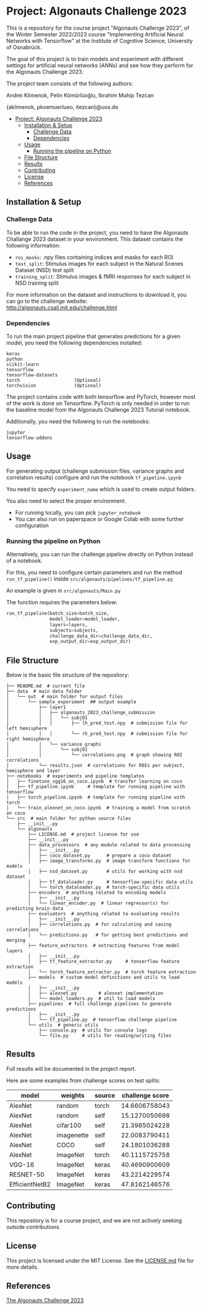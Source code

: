 # Project: Algonauts Challenge 2023

This is a repository for the course project "Algonauts Challenge 2023", of the Winter Semester 2022/2023 course
"Implementing Artificial Neural Networks with Tensorflow" at the Institute of Cognitive Science, University of Osnabrück.

The goal of this project is to train models and experiment with different settings for artificial neural networks (ANNs)
and see how they perform for the Algonauts Challenge 2023.

The project team consists of the following authors:

Andrei Klimenok, Pelin Kömürlüoğlu, Ibrahim Muhip Tezcan

{aklimenok, pkoemuerlueo, itezcan}@uos.de

<!-- TOC -->
* [Project: Algonauts Challenge 2023](#project--algonauts-challenge-2023)
  * [Installation & Setup](#installation--setup)
    * [Challenge Data](#challenge-data)
    * [Dependencies](#dependencies)
  * [Usage](#usage)
    * [Running the pipeline on Python](#running-the-pipeline-on-python)
  * [File Structure](#file-structure)
  * [Results](#results)
  * [Contributing](#contributing)
  * [License](#license)
  * [References](#references)
<!-- TOC -->

## Installation & Setup

### Challenge Data

To be able to run the code in the project, you need to have the Algonauts Challange 2023 dataset in your environment.
This dataset contains the following information:
- `roi_masks`:  .npy files containing indices and masks for each ROI
- `test_split`: Stimulus images for each subject in the Natural Scenes Dataset (NSD) test split
- `training_split`: Stimulus images & fMRI responses for each subject in NSD training split

For more information on the dataset and instructions to download it, you can go to the challenge website:
http://algonauts.csail.mit.edu/challenge.html

### Dependencies
To run the main project pipeline that generates predictions for a given model, you need the following dependencies installed:
```
keras
python
scikit-learn
tensorflow
tensorflow-datasets
torch                    (Optional)
torchvision              (Optional)
```
The project contains code with both tensorflow and PyTorch, however most of the work is done on Tensorflow. PyTorch is only needed in order to run the baseline model from the Algonauts Challenge 2023 Tutorial notebook.

Additionally, you need the following to run the notebooks:
```
jupyter
tensorflow-addons
```


## Usage

For generating output (challenge submission files, variance graphs and correlation results) configure and run the
notebook `tf_pipeline.ipynb`

You need to specify `experiment_name` which is used to create output folders.

You also need to select the proper environment. 
- For running locally, you can pick `jupyter_notebook`
- You can also run on paperspace or Google Colab with some further configuration

### Running the pipeline on Python

Alternatively, you can run the challenge pipeline directly on Python instead of a notebook.

For this, you need to configure certain parameters and run the method `run_tf_pipeline()` inside
`src/algonauts/pipelines/tf_pipeline.py`

An example is given in `src/algonauts/Main.py`

The function requires the parameters below:
```python
run_tf_pipeline(batch_size=batch_size,
                model_loader=model_loader,
                layers=layers,
                subjects=subjects,
                challenge_data_dir=challenge_data_dir,
                exp_output_dir=exp_output_dir)
```
## File Structure
Below is the basic file structure of the repository:
```
├── README.md  # current file
├── data  # main data folder
│   └── out  # main folder for output files
│       └── sample_experiment  ## output example
│           ├── layer1
│           │   ├── algonauts_2023_challenge_submission
│           │   │   └── subj01
│           │   │       ├── lh_pred_test.npy  # submission file for left hemisphere
│           │   │       └── rh_pred_test.npy  # submission file for right hemisphere
│           │   └── variance_graphs
│           │       └── subj01
│           │           └── correlations.png  # graph showing ROI correlations
│           └── results.json  # correlations for ROIs per subject, hemisphere and layer
├── notebooks  # experiments and pipeline templates
│   ├── finetune_vgg16_on_coco.ipynb  # transfer learning on coco
│   ├── tf_pipeline.ipynb     # template for running pipeline with tensorflow
│   ├── torch_pipeline.ipynb  # template for running pipeline with torch
│   └── train_alexnet_on_coco.ipynb  # training a model from scratch on coco
└── src  # main folder for python source files
    ├── __init__.py
    └── algonauts
        ├── LICENSE.md  # project license for use
        ├── __init__.py
        ├── data_processors  # any module related to data processing
        │   ├── __init__.py
        │   ├── coco_dataset.py      # prepare a coco dataset
        │   ├── image_transforms.py  # image transform functions for models
        │   ├── nsd_dataset.py       # utils for working with nsd dataset
        │   ├── tf_dataloader.py     # tensorflow-specific data utils
        │   └── torch_dataloader.py  # torch-specific data utils
        ├── encoders  # anything related to encoding models
        │   ├── __init__.py
        │   └── linear_encoder.py  # linear regressor(s) for predicting brain data
        ├── evaluators  # anything related to evaluating results
        │   ├── __init__.py
        │   ├── correlations.py  # for calculating and saving correlations
        │   └── predictions.py   # for getting best predictions and merging
        ├── feature_extractors  # extracting features from model layers
        │   ├── __init__.py
        │   ├── tf_feature_extractor.py     # tensorflow feature extraction
        │   └── torch_feature_extractor.py  # torch feature extraction
        ├── models  # custom model definitions and utils to load models
        │   ├── __init__.py
        │   ├── alexnet.py        # alexnet implementation
        │   └── model_loaders.py  # util to load models
        ├── pipelines  # full challenge pipelines to generate predictions
        │   ├── __init__.py
        │   └── tf_pipeline.py  # tensorflow challenge pipeline
        └── utils  # generic utils
            ├── console.py  # utils for console logs
            └── file.py     # utils for reading/writing files
```

## Results

Full results will be documented in the project report.

Here are some examples from challenge scores on test splits:

| model          | weights    | source | challenge score |
|----------------|------------|--------|-----------------|
| AlexNet        | random     | torch  | 14.6606758043   |
| AlexNet        | random     | self   | 15.1270050698   |
| AlexNet        | cifar100   | self   | 21.3985024228   |
| AlexNet        | imagenette | self   | 22.0083790411   |
| AlexNet        | COCO       | self   | 24.1801036288   |
| AlexNet        | ImageNet   | torch  | 40.1115725758   |
| VGG-16         | ImageNet   | keras  | 40.4690900609   |
| RESNET-50      | ImageNet   | keras  | 43.2214229574   |
| EfficientNetB2 | ImageNet   | keras  | 47.8162146576   |


## Contributing

This repository is for a course project, and we are not actively seeking outside contributions.

## License

This project is licensed under the MIT License. See the [LICENSE.md](LICENSE.md) file for more details.


## References

[The Algonauts Challenge 2023](http://algonauts.csail.mit.edu/challenge.html)